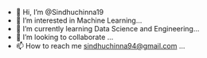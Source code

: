 - 👋 Hi, I’m @Sindhuchinna19
- 👀 I’m interested in Machine Learning...
- 🌱 I’m currently learning Data Science and Engineering...
- 💞️ I’m looking to collaborate ...
- 📫 How to reach me sindhuchinna94@gmail.com ...

<!---
Sindhuchinna19/Sindhuchinna19 is a ✨ special ✨ repository because its `README.md` (this file) appears on your GitHub profile.
You can click the Preview link to take a look at your changes.
--->
